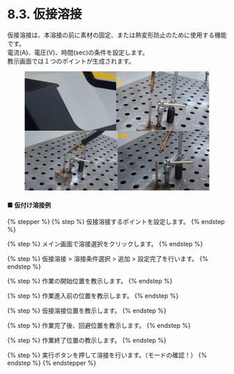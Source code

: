 # 8.3. 仮接溶接

仮接溶接は、本溶接の前に素材の固定、または熱変形防止のために使用する機能です。\
電流(A)、電圧(V)、時間(sec)の条件を設定します。\
教示画面では１つのポイントが生成されます。

<figure><img src="../.gitbook/assets/그림4.png" alt=""><figcaption></figcaption></figure>

#### ■ 仮付け溶接例

{% stepper %}
{% step %}
仮接溶接するポイントを設定します。
{% endstep %}

{% step %}
メイン画面で溶接選択をクリックします。
{% endstep %}

{% step %}
仮接溶接 > 溶接条件選択 > 追加 > 設定完了を行います。
{% endstep %}

{% step %}
作業の開始位置を教示します。
{% endstep %}

{% step %}
作業進入前の位置を教示します。
{% endstep %}

{% step %}
仮接溶接位置を教示します。
{% endstep %}

{% step %}
作業完了後、回避位置を教示します。
{% endstep %}

{% step %}
作業終了位置の教示します。
{% endstep %}

{% step %}
実行ボタンを押して溶接を行います。（モードの確認！）
{% endstep %}
{% endstepper %}
